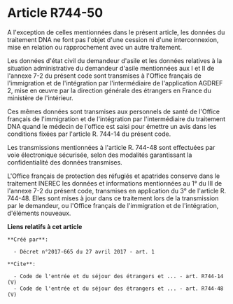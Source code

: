 # Article R744-50

A l'exception de celles mentionnées dans le présent article, les données du traitement DNA ne font pas l'objet d'une cession
ni d'une interconnexion, mise en relation ou rapprochement avec un autre traitement.

Les données d'état civil du demandeur d'asile et les données relatives à la situation administrative du demandeur d'asile
mentionnées aux I et II de l'annexe 7-2 du présent code sont transmises à l'Office français de l'immigration et de
l'intégration par l'intermédiaire de l'application AGDREF 2, mise en œuvre par la direction générale des étrangers en France
du ministère de l'intérieur.

Ces mêmes données sont transmises aux personnels de santé de l'Office français de l'immigration et de l'intégration par
l'intermédiaire du traitement DNA quand le médecin de l'office est saisi pour émettre un avis dans les conditions fixées par
l'article R. 744-14 du présent code.

Les transmissions mentionnées à l'article R. 744-48 sont effectuées par voie électronique sécurisée, selon des modalités
garantissant la confidentialité des données transmises.

L'Office français de protection des réfugiés et apatrides conserve dans le traitement INEREC les données et informations
mentionnées au 1° du III de l'annexe 7-2 du présent code, transmises en application du 3° de l'article R. 744-48. Elles sont
mises à jour dans ce traitement lors de la transmission par le demandeur, ou l'Office français de l'immigration et de
l'intégration, d'éléments nouveaux.

**Liens relatifs à cet article**

	**Créé par**:

	  - Décret n°2017-665 du 27 avril 2017 - art. 1

	**Cite**:

	  - Code de l'entrée et du séjour des étrangers et ... - art. R744-14 (V)
	  - Code de l'entrée et du séjour des étrangers et ... - art. R744-48 (V)
